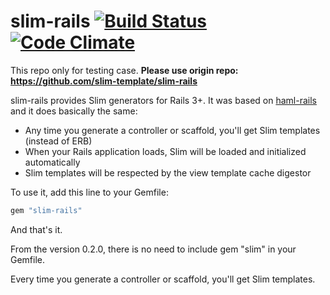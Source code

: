 # slim-rails [![Build Status](https://travis-ci.org/slim-template/slim-rails.png?branch=master)](https://travis-ci.org/slim-template/slim-rails) [![Code Climate](https://codeclimate.com/github/slim-template/slim-rails/badges/gpa.svg)](https://codeclimate.com/github/slim-template/slim-rails)

This repo only for testing case. **Please use origin repo: https://github.com/slim-template/slim-rails**

slim-rails provides Slim generators for Rails 3+. It was based on
[haml-rails](http://github.com/indirect/haml-rails) and it does basically the
same:

* Any time you generate a controller or scaffold, you'll get Slim templates
  (instead of ERB)
* When your Rails application loads, Slim will be loaded and initialized
  automatically
* Slim templates will be respected by the view template cache digestor

To use it, add this line to your Gemfile:

```ruby
gem "slim-rails"
```

And that's it.

From the version 0.2.0, there is no need to include gem "slim" in your Gemfile.

Every time you generate a controller or scaffold, you'll get Slim templates.